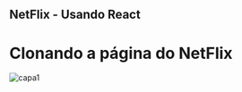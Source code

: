 ## NetFlix - Usando React

# Clonando a página do NetFlix

![capa1](https://user-images.githubusercontent.com/50297646/103174686-f62b3400-4842-11eb-8cde-f5e610fa6759.jpg)





